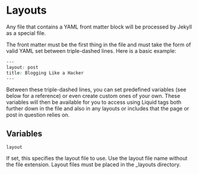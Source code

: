 <!-- https://jekyllrb.com/docs/front-matter/ -->

# Layouts

Any file that contains a YAML front matter block will be processed by Jekyll as a special file.

The front matter must be the first thing in the file and must take the form of valid YAML set between triple-dashed lines. Here is a basic example:

```css
---
layout: post
title: Blogging Like a Hacker
---
```

Between these triple-dashed lines, you can set predefined variables (see below for a reference) or even create custom ones of your own. These variables will then be available for you to access using Liquid tags both further down in the file and also in any layouts or includes that the page or post in question relies on.

## Variables

`layout`

If set, this specifies the layout file to use. Use the layout file name without the file extension. Layout files must be placed in the _layouts directory.
